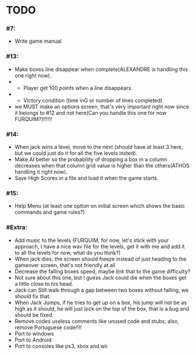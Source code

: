 TODO
===================

### #7:
- Write game manual

### #13:
- Make boxes line disappear when complete(ALEXANDRE is handling this one right now).
- - Player get 100 points when a line disappears.
- - Victory condition (time inG or number of lines completed)
- we MUST make an options screen, that's very important right now since it belongs to #12 and not here(Can you handle this one for now FURQUIM?)!!!!!!

### #14:
- When jack wins a level, move to the next (should have at least 3 here, but we could just do it for all the five levels insted).
- Make AI better so the probability of dropping a box in a column decreases when that column grid value is higher than the others(ATHOS handling it right now).
- Save High Scores in a file and load it when the game starts.

### #15:
- Help Menu (at least one option on initial screen which shows the basic commands and game rules?)

### #Extra:
- Add music to the levels (FURQUIM, for now, let's stick with your approach, I have a nice wav file for the levels, get it with me and add it to all the levels for now, what do you think?)
- When jack dies, the screen should freeze instead of just heading to the gameover screen, that's not friendly at all
- Decrease the falling boxes speed, maybe link that to the game difficulty?
- Not sure about this one, but I guess Jack could die when the boxes get a little close to his head.
- Jack can Still walk through a gap between two boxes without falling, we should fix that.
- When Jack Jumps, if he tries to get up on a box, his jump will not be as high as it should, he will just lock on the top of the box, that is a bug and should be fixed.
- Remove codes useless comments like unused code and stubs, also, remove Portuguese code!!!!
- Port to windows
- Port to Android
- Port to consoles like ps3, xbox and wii
